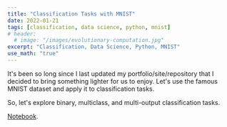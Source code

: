 ```yaml
---
title: "Classification Tasks with MNIST"
date: 2022-01-21
tags: [classification, data science, python, mnist]
# header:
  # image: "/images/evolutionary-computation.jpg"
excerpt: "Classification, Data Science, Python, MNIST"
use_math: "true"
---
```


It's been so long since I last updated my portfolio/site/repository that I decided to bring something lighter for us to enjoy. Let's use the famous MNIST dataset and apply it to classification tasks.

So, let's explore binary, multiclass, and multi-output classification tasks.

[Notebook](https://github.com/jcfneto/portfolio/blob/main/MNIST.ipynb).
